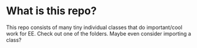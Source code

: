 # What is this repo?

This repo consists of many tiny individual classes that do important/cool work for EE. Check out one of the folders. Maybe even consider importing a class?